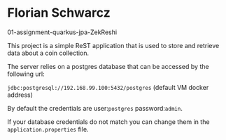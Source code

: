 # Florian Schwarcz

01-assignment-quarkus-jpa-ZekReshi

This project is a simple ReST application that is used to store and retrieve data about a coin collection.

The server relies on a postgres database that can be accessed by the following url:

`jdbc:postgresql://192.168.99.100:5432/postgres` (default VM docker address)

By default the credentials are user:`postgres` password:`admin`.

If your database credentials do not match you can change them in the `application.properties` file.
